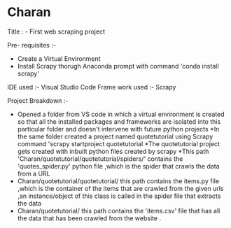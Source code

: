 # Charan
Title : - First web scraping project

Pre- requisites :-
 - Create a Virtual Environment
 - Install Scrapy thorugh Anaconda prompt with command 'conda install scrapy'
 
 IDE used :- Visual Studio Code
 Frame work used :- Scrapy
 
 Project Breakdown :-
 * Opened a folder from VS code in which a virtual environment is created so that all the installed packages and frameworks are isolated      into this particular folder and doesn't intervene with future python projects
 *In the same folder created a project named quotetutorial using Scrapy command 'scrapy startproject quotetutorial
 *The quotetutorial project gets created with inbuilt python files created by scrapy 
 *This path 'Charan/quotetutorial/quotetutorial/spiders/' contains the 'quotes_spider.py' python file ,which is the spider that crawls the data from a URL
 * Charan/quotetutorial/quotetutorial/ this path contains the items.py file ,which is the container of the items that are crawled from the given urls ,an instance/object of this class is called in the spider file that extracts the data
 * Charan/quotetutorial/ this path contains the 'items.csv' file that has all the data that has been crawled from the website .
 
 

